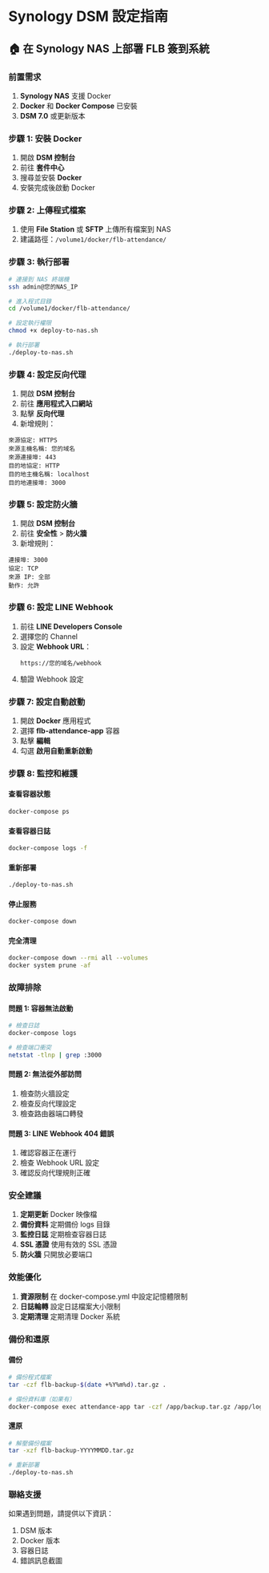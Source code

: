 # Synology DSM 設定指南

## 🏠 在 Synology NAS 上部署 FLB 簽到系統

### 前置需求

1. **Synology NAS** 支援 Docker
2. **Docker** 和 **Docker Compose** 已安裝
3. **DSM 7.0** 或更新版本

### 步驟 1: 安裝 Docker

1. 開啟 **DSM 控制台**
2. 前往 **套件中心**
3. 搜尋並安裝 **Docker**
4. 安裝完成後啟動 Docker

### 步驟 2: 上傳程式檔案

1. 使用 **File Station** 或 **SFTP** 上傳所有檔案到 NAS
2. 建議路徑：`/volume1/docker/flb-attendance/`

### 步驟 3: 執行部署

```bash
# 連接到 NAS 終端機
ssh admin@您的NAS_IP

# 進入程式目錄
cd /volume1/docker/flb-attendance/

# 設定執行權限
chmod +x deploy-to-nas.sh

# 執行部署
./deploy-to-nas.sh
```

### 步驟 4: 設定反向代理

1. 開啟 **DSM 控制台**
2. 前往 **應用程式入口網站**
3. 點擊 **反向代理**
4. 新增規則：

```
來源協定: HTTPS
來源主機名稱: 您的域名
來源連接埠: 443
目的地協定: HTTP
目的地主機名稱: localhost
目的地連接埠: 3000
```

### 步驟 5: 設定防火牆

1. 開啟 **DSM 控制台**
2. 前往 **安全性** > **防火牆**
3. 新增規則：

```
連接埠: 3000
協定: TCP
來源 IP: 全部
動作: 允許
```

### 步驟 6: 設定 LINE Webhook

1. 前往 **LINE Developers Console**
2. 選擇您的 Channel
3. 設定 **Webhook URL**：
   ```
   https://您的域名/webhook
   ```
4. 驗證 Webhook 設定

### 步驟 7: 設定自動啟動

1. 開啟 **Docker** 應用程式
2. 選擇 **flb-attendance-app** 容器
3. 點擊 **編輯**
4. 勾選 **啟用自動重新啟動**

### 步驟 8: 監控和維護

#### 查看容器狀態
```bash
docker-compose ps
```

#### 查看容器日誌
```bash
docker-compose logs -f
```

#### 重新部署
```bash
./deploy-to-nas.sh
```

#### 停止服務
```bash
docker-compose down
```

#### 完全清理
```bash
docker-compose down --rmi all --volumes
docker system prune -af
```

### 故障排除

#### 問題 1: 容器無法啟動
```bash
# 檢查日誌
docker-compose logs

# 檢查端口衝突
netstat -tlnp | grep :3000
```

#### 問題 2: 無法從外部訪問
1. 檢查防火牆設定
2. 檢查反向代理設定
3. 檢查路由器端口轉發

#### 問題 3: LINE Webhook 404 錯誤
1. 確認容器正在運行
2. 檢查 Webhook URL 設定
3. 確認反向代理規則正確

### 安全建議

1. **定期更新** Docker 映像檔
2. **備份資料** 定期備份 logs 目錄
3. **監控日誌** 定期檢查容器日誌
4. **SSL 憑證** 使用有效的 SSL 憑證
5. **防火牆** 只開放必要端口

### 效能優化

1. **資源限制** 在 docker-compose.yml 中設定記憶體限制
2. **日誌輪轉** 設定日誌檔案大小限制
3. **定期清理** 定期清理 Docker 系統

### 備份和還原

#### 備份
```bash
# 備份程式檔案
tar -czf flb-backup-$(date +%Y%m%d).tar.gz .

# 備份資料庫（如果有）
docker-compose exec attendance-app tar -czf /app/backup.tar.gz /app/logs
```

#### 還原
```bash
# 解壓備份檔案
tar -xzf flb-backup-YYYYMMDD.tar.gz

# 重新部署
./deploy-to-nas.sh
```

### 聯絡支援

如果遇到問題，請提供以下資訊：
1. DSM 版本
2. Docker 版本
3. 容器日誌
4. 錯誤訊息截圖
